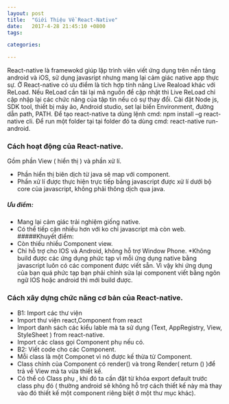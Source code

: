 ```yaml
---
layout: post
title:  "Giới Thiệu Về React-Native"
date:   2017-4-28 21:45:10 +0800
tags:

categories:

---
```

React-native là framewokd giúp lập trình viên viết ứng dụng trên nền tảng android và iOS, sử dụng javasript nhưng mang lại cảm giác native app thực sự.
Ở React-native có ưu điểm là tích hợp tính năng Live Reaload khác với ReLoad. Nếu ReLoad  cần tải lại mã nguồn để cập nhật thì Live ReLoad chỉ cập nhập lại các chức năng của tập tin nếu có sự thay đổi.
Cài đặt Node js, SDK tool, thiết bị máy ảo, Android studio, set lại biến Environment, đường dẫn path, PATH.
Để tạo react-native ta dùng lệnh cmd: npm install –g react-native cli.
Để run một folder tại tại folder đó ta dùng cmd: react-native run-android.
### Cách hoạt động của React-native.
Gồm phần View ( hiển thị ) và phần xử lí.
  * Phần hiển thị biên dịch từ java sẽ map với component.
  * Phần xử lí được thực hiện trực tiếp bằng javascript được xử lí dưới bộ core của 
  javascript, không phải thông dịch qua java.
##### Ưu điểm: 
  * Mang lại cảm giác trải nghiệm giống native.
  * Có thể tiếp cận nhiều hơn với ko chỉ javascript mà còn web.
#####Khuyết điểm: 
  * Còn thiếu nhiều Component view.
  * Chỉ hỗ trợ cho IOS và Android, không hỗ trợ Window Phone.
  *Không build được các ứng dụng phức tạp vì mỗi ứng dụng native  bằng javascript luôn có các component được viết sẵn. Vì vậy khi ứng dụng của bạn quá phức tạp bạn phải chỉnh sửa lại component  viết bằng ngôn ngữ IOS hoặc android thì mới build được.

### Cách xây dựng chức năng cơ bản của React-native.
 * B1: Import các thư viện
  * Import thư viện react,Component from  react
  * Import danh sách các kiểu lable mà ta sử dụng (Text,  AppRegistry, View, StyleSheet ) from react-native.
  * Import các class  gọi Component phụ nếu có.
 * B2: Viết code cho các Component.
  * Mỗi class là một Componet vì nó được kế thừa từ Component.
  * Class chính của Component có render() và trong Render(  return () )để trả về View mà ta vừa thiết kế. 
  * Có thể có Class phụ , khi đó ta cần đặt từ khóa export default trước class phụ đó ( thường android sẽ không hỗ trợ cách thiết kế này mà thay vào đó thiết kế một component riêng biệt ở một thư mục khác).


